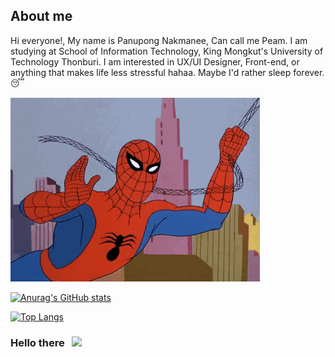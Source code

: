 ## About me

Hi everyone!, My name is Panupong Nakmanee, Can call me Peam. I am studying at School of Information Technology, King Mongkut's University of Technology Thonburi. I am interested in UX/UI Designer, Front-end, or anything that makes life less stressful hahaa. Maybe I'd rather sleep forever. 😴

![me](https://github.com/messipeam/messipeam/blob/main/pic/6av1.gif)

[![Anurag's GitHub stats](https://github-readme-stats.vercel.app/api?username=messipeam&theme=prussian)](https://github.com/anuraghazra/github-readme-stats)

[![Top Langs](https://github-readme-stats.vercel.app/api/top-langs/?username=messipeam&layout=compact)](https://github.com/anuraghazra/github-readme-stats)

<!--
**messipeam/messipeam** is a ✨ _special_ ✨ repository because its `README.md` (this file) appears on your GitHub profile.


<!--
**messipeam/messipeam** is a ✨ _special_ ✨ repository because its `README.md` (this file) appears on your GitHub profile.

Here are some ideas to get you started:

- 🔭 I’m currently working on ...
- 🌱 I’m currently learning ...
- 👯 I’m looking to collaborate on ...
- 🤔 I’m looking for help with ...
- 💬 Ask me about ...
- 📫 How to reach me: ...
- 😄 Pronouns: ...
- ⚡ Fun fact: ...
-->

### Hello there &nbsp; ![](https://visitor-badge.glitch.me/badge?page_id=messipeamh&style=flat-square&color=0088cc)
